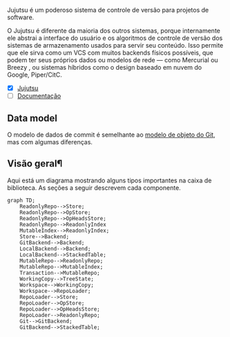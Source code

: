 Jujutsu é um poderoso sistema de controle de versão para projetos de software. 

O Jujutsu é diferente da maioria dos outros sistemas, porque internamente ele abstrai a interface do usuário e os algoritmos de controle de versão dos sistemas de armazenamento usados para servir seu conteúdo. Isso permite que ele sirva como um VCS com muitos backends físicos possíveis, que podem ter seus próprios dados ou modelos de rede — como Mercurial ou Breezy , ou sistemas híbridos como o design baseado em nuvem do Google, Piper/CitC.

- [x] [Jujutsu](https://steveklabnik.github.io/jujutsu-tutorial/)
- [ ] [Documentação](https://martinvonz.github.io/jj/v0.24.0/)

## Data model

O modelo de dados de commit é semelhante ao [modelo de objeto do Git](https://git-scm.com/book/en/v2/Git-Internals-Git-Objects), mas com algumas diferenças.

## Visão geral¶
Aqui está um diagrama mostrando alguns tipos importantes na caixa de biblioteca. As seções a seguir descrevem cada componente.

```mermaid
graph TD;
    ReadonlyRepo-->Store;
    ReadonlyRepo-->OpStore;
    ReadonlyRepo-->OpHeadsStore;
    ReadonlyRepo-->ReadonlyIndex
    MutableIndex-->ReadonlyIndex;
    Store-->Backend;
    GitBackend-->Backend;
    LocalBackend-->Backend;
    LocalBackend-->StackedTable;
    MutableRepo-->ReadonlyRepo;
    MutableRepo-->MutableIndex;
    Transaction-->MutableRepo;
    WorkingCopy-->TreeState;
    Workspace-->WorkingCopy;
    Workspace-->RepoLoader;
    RepoLoader-->Store;
    RepoLoader-->OpStore;
    RepoLoader-->OpHeadsStore;
    RepoLoader-->ReadonlyRepo;
    Git-->GitBackend;
    GitBackend-->StackedTable;
```
